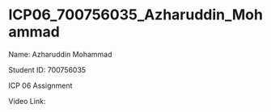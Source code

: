 # ICP06_700756035_Azharuddin_Mohammad

Name: Azharuddin Mohammad

Student ID: 700756035

ICP 06 Assignment

Video Link: 
